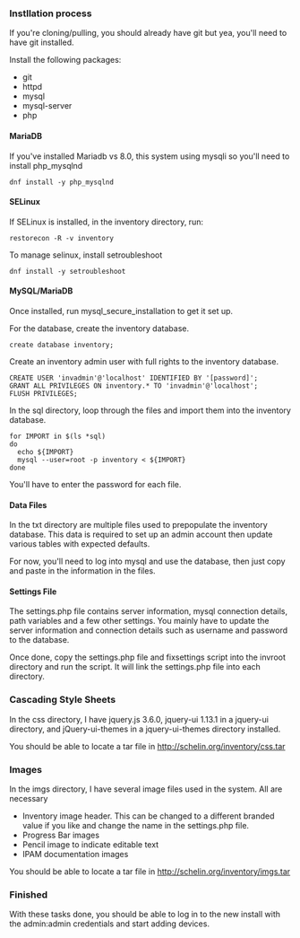 ### Instllation process

If you're cloning/pulling, you should already have git but yea, you'll need to have git installed.

Install the following packages:

* git
* httpd
* mysql
* mysql-server
* php

#### MariaDB

If you've installed Mariadb vs 8.0, this system using mysqli so you'll need to install php_mysqlnd

    dnf install -y php_mysqlnd

#### SELinux

If SELinux is installed, in the inventory directory, run:

    restorecon -R -v inventory

To manage selinux, install setroubleshoot

    dnf install -y setroubleshoot

#### MySQL/MariaDB

Once installed, run mysql_secure_installation to get it set up.

For the database, create the inventory database.

    create database inventory;

Create an inventory admin user with full rights to the inventory database.

```
CREATE USER 'invadmin'@'localhost' IDENTIFIED BY '[password]';
GRANT ALL PRIVILEGES ON inventory.* TO 'invadmin'@'localhost';
FLUSH PRIVILEGES;
```

In the sql directory, loop through the files and import them into the inventory database.

```
for IMPORT in $(ls *sql)
do
  echo ${IMPORT}
  mysql --user=root -p inventory < ${IMPORT}
done
```

You'll have to enter the password for each file.

#### Data Files

In the txt directory are multiple files used to prepopulate the inventory database. This data is required to set up an admin account then update various tables with expected defaults.

For now, you'll need to log into mysql and use the database, then just copy and paste in the information in the files.

#### Settings File

The settings.php file contains server information, mysql connection details, path variables and a few other settings. You mainly have to update the server information and connection details such as username and password to the database.

Once done, copy the settings.php file and fixsettings script into the invroot directory and run the script. It will link the settings.php file into each directory.

### Cascading Style Sheets

In the css directory, I have jquery.js 3.6.0, jquery-ui 1.13.1 in a jquery-ui directory, and jQuery-ui-themes in a jquery-ui-themes directory installed.

You should be able to locate a tar file in http://schelin.org/inventory/css.tar

### Images

In the imgs directory, I have several image files used in the system. All are necessary

* Inventory image header. This can be changed to a different branded value if you like and change the name in the settings.php file.
* Progress Bar images
* Pencil image to indicate editable text
* IPAM documentation images

You should be able to locate a tar file in http://schelin.org/inventory/imgs.tar

### Finished

With these tasks done, you should be able to log in to the new install with the admin:admin credentials and start adding devices.

